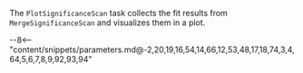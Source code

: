 The `PlotSignificanceScan` task collects the fit results from `MergeSignificanceScan` and visualizes them in a plot.

<div class="dhi_parameter_table">

--8<-- "content/snippets/parameters.md@-2,20,19,16,54,14,66,12,53,48,17,18,74,3,4,64,5,6,7,8,9,92,93,94"

</div>
